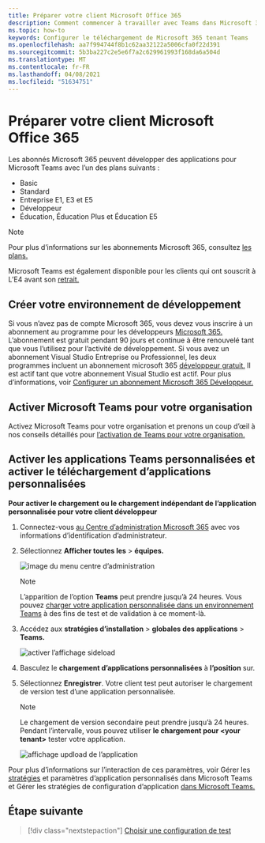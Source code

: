 ```yaml
---
title: Préparer votre client Microsoft Office 365
description: Comment commencer à travailler avec Teams dans Microsoft 365
ms.topic: how-to
keywords: Configurer le téléchargement de Microsoft 365 tenant Teams
ms.openlocfilehash: aa7f994744f8b1c62aa32122a5006cfa0f22d391
ms.sourcegitcommit: 5b3ba227c2e5e6f7a2c629961993f168da6a504d
ms.translationtype: MT
ms.contentlocale: fr-FR
ms.lasthandoff: 04/08/2021
ms.locfileid: "51634751"
---
```

# <a name="prepare-your-microsoft-365-tenant"></a>Préparer votre client Microsoft Office 365

Les abonnés Microsoft 365 peuvent développer des applications pour Microsoft Teams avec l’un des plans suivants :

* Basic
* Standard
* Entreprise E1, E3 et E5
* Développeur
* Éducation, Éducation Plus et Éducation E5

> [!NOTE]
> Pour plus d’informations sur les abonnements Microsoft 365, consultez [les plans.](https://products.office.com/business/compare-more-office-365-for-business-plans)
> 
> Microsoft Teams est également disponible pour les clients qui ont souscrit à L’E4 avant son [retrait.](https://support.office.com//article/important-information-for-office-365-enterprise-e4-customers-f9572348-43a2-43fa-a3d8-3b6c9c042147)

## <a name="create-your-development-environment"></a>Créer votre environnement de développement

Si vous n’avez pas de compte Microsoft 365, vous devez vous inscrire à un abonnement au programme pour les développeurs [Microsoft 365.](https://developer.microsoft.com/microsoft-365/dev-program) L’abonnement est gratuit pendant 90 jours et continue à être renouvelé tant que vous l’utilisez pour l’activité de développement. Si vous avez un abonnement Visual Studio Entreprise ou Professionnel, les deux programmes incluent un abonnement microsoft 365 [développeur gratuit.](https://aka.ms/MyVisualStudioBenefits) Il est actif tant que votre abonnement Visual Studio est actif. Pour plus d’informations, voir [Configurer un abonnement Microsoft 365 Développeur.](https://docs.microsoft.com/office/developer-program/office-365-developer-program-get-started)

## <a name="enable-microsoft-teams-for-your-organization"></a>Activer Microsoft Teams pour votre organisation

Activez Microsoft Teams pour votre organisation et prenons un coup d’œil à nos conseils détaillés pour [l’activation de Teams pour votre organisation.](/microsoftteams/enable-features-office-365)

## <a name="enable-custom-teams-apps-and-turn-on-custom-app-uploading"></a>Activer les applications Teams personnalisées et activer le téléchargement d’applications personnalisées

**Pour activer le chargement ou le chargement indépendant de l’application personnalisée pour votre client développeur**

1. Connectez-vous [au Centre d’administration Microsoft 365](https://admin.microsoft.com/Adminportal/Home?source=applauncher#/homepage#/) avec vos informations d’identification d’administrateur.

2. Sélectionnez **Afficher toutes les**  >  **équipes.**

    ![image du menu centre d’administration](~/assets/images/prepare-test-tenant/admin-center.png)

    > [!Note]
    > L’apparition de l’option **Teams** peut prendre jusqu’à 24 heures. Vous pouvez [charger votre application personnalisée dans un environnement Teams](/microsoftteams/upload-custom-apps#validate) à des fins de test et de validation à ce moment-là.

3. Accédez aux **stratégies d’installation**  >  **globales des applications**  >  **Teams.**

   ![activer l’affichage sideload](~/assets/images/prepare-test-tenant/turn-on-sideload.png)

4. Basculez le **chargement d’applications personnalisées** à **l’position** sur.

5. Sélectionnez **Enregistrer**.
   Votre client test peut autoriser le chargement de version test d’une application personnalisée.

    > [!Note]
    > Le chargement de version secondaire peut prendre jusqu’à 24 heures. Pendant l’intervalle, vous pouvez utiliser **le chargement pour \<your tenant>** tester votre application.

    ![affichage updload de l’application](~/assets/images/prepare-test-tenant/upload-for-contoso.png)

Pour plus d’informations sur l’interaction de ces paramètres, voir Gérer les [stratégies](https://docs.microsoft.com/microsoftteams/teams-custom-app-policies-and-settings) et paramètres d’application personnalisés dans Microsoft Teams et Gérer les stratégies de configuration d’application [dans Microsoft Teams.](https://docs.microsoft.com/microsoftteams/teams-app-setup-policies)

## <a name="next-step"></a>Étape suivante

> [!div class="nextstepaction"] 
> [Choisir une configuration de test](~/concepts/build-and-test/debug.md)
> 


